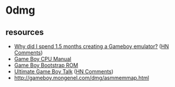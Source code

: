 # 0dmg

## resources  

- [Why did I spend 1.5 months creating a Gameboy emulator?](http://blog.rekawek.eu/2017/02/09/coffee-gb/)
  ([HN Comments](https://news.ycombinator.com/item?id=17134668))
- [Game Boy CPU Manual](http://marc.rawer.de/Gameboy/Docs/GBCPUman.pdf) 
- [Game Boy Bootstrap ROM](http://gbdev.gg8.se/wiki/articles/Gameboy_Bootstrap_ROM)
- [Ultimate Game Boy Talk](https://www.youtube.com/watch?v=HyzD8pNlpwI&t=29m12s)
  ([HN Comments](https://news.ycombinator.com/item?id=13290362))
- http://gameboy.mongenel.com/dmg/asmmemmap.html
